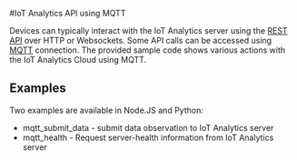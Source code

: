 #IoT Analytics API using MQTT

Devices can typically interact with the IoT Analytics server using the [REST API](https://github.com/enableiot/iotkit-api/wiki/Api-Home)
over HTTP or Websockets. Some API calls can be accessed using [MQTT](https://github.com/enableiot/iotkit-api/MQTT.md) connection. The provided sample code shows various actions with the IoT Analytics Cloud using MQTT.

## Examples
Two examples are available in Node.JS and Python:

* mqtt_submit_data - submit data observation to IoT Analytics server
* mqtt_health - Request server-health information from IoT Analytics server
